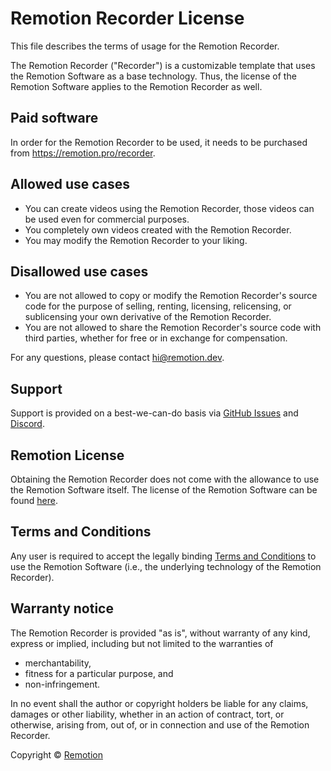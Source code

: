 # Remotion Recorder License

This file describes the terms of usage for the Remotion Recorder.

The Remotion Recorder ("Recorder") is a customizable template that uses the Remotion Software as a base technology. Thus, the license of the Remotion Software applies to the Remotion Recorder as well. 

## Paid software
In order for the Remotion Recorder to be used, it needs to be purchased from https://remotion.pro/recorder.

## Allowed use cases
- You can create videos using the Remotion Recorder, those videos can be used even for commercial purposes.
- You completely own videos created with the Remotion Recorder.
- You may modify the Remotion Recorder to your liking.

## Disallowed use cases
- You are not allowed to copy or modify the Remotion Recorder's source code for the purpose of selling, renting, licensing, relicensing, or sublicensing your own derivative of the Remotion Recorder. 
- You are not allowed to share the Remotion Recorder's source code with third parties, whether for free or in exchange for compensation.

For any questions, please contact hi@remotion.dev.

## Support

Support is provided on a best-we-can-do basis via [GitHub Issues](https://github.com/remotion-dev/recorder/issues?q=is%3Aissue+is%3Aopen+sort%3Aupdated-desc) and [Discord](https://www.remotion.dev/discord).

## Remotion License

Obtaining the Remotion Recorder does not come with the allowance to use the Remotion Software itself. The license of the Remotion Software can be found [here](https://github.com/remotion-dev/remotion/blob/main/LICENSE.md).

## Terms and Conditions

Any user is required to accept the legally binding [Terms and Conditions](https://www.remotion.pro/terms) to use the Remotion Software (i.e., the underlying technology of the Remotion Recorder). 

## Warranty notice

The Remotion Recorder is provided "as is", without warranty of any kind, express or implied, including but not limited to the warranties of

- merchantability,
- fitness for a particular purpose, and
- non-infringement.

In no event shall the author or copyright holders be liable for any claims, damages or other liability, whether in an action of contract, tort, or otherwise, arising from, out of, or in connection and use of the Remotion Recorder.

Copyright © [Remotion](https://www.remotion.dev)



